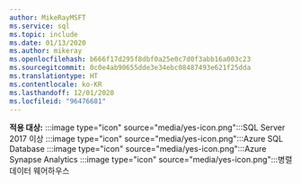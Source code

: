 ```yaml
---
author: MikeRayMSFT
ms.service: sql
ms.topic: include
ms.date: 01/13/2020
ms.author: mikeray
ms.openlocfilehash: b666f17d295f8dbf0a25e0c7d0f3abb16a003c23
ms.sourcegitcommit: 0c0e4ab90655dde3e34ebc08487493e621f25dda
ms.translationtype: HT
ms.contentlocale: ko-KR
ms.lasthandoff: 12/01/2020
ms.locfileid: "96476681"
---
```

<Token>**적용 대상:** :::image type="icon" source="media/yes-icon.png":::SQL Server 2017 이상 :::image type="icon" source="media/yes-icon.png":::Azure SQL Database :::image type="icon" source="media/yes-icon.png":::Azure Synapse Analytics :::image type="icon" source="media/yes-icon.png":::병렬 데이터 웨어하우스 </Token>
